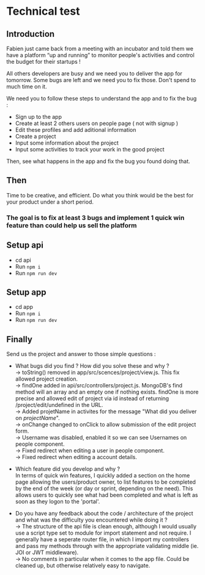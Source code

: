 # Technical test

## Introduction

Fabien just came back from a meeting with an incubator and told them we have a platform “up and running” to monitor people's activities and control the budget for their startups !

All others developers are busy and we need you to deliver the app for tomorrow.
Some bugs are left and we need you to fix those. Don't spend to much time on it.

We need you to follow these steps to understand the app and to fix the bug : 
 - Sign up to the app
 - Create at least 2 others users on people page ( not with signup ) 
 - Edit these profiles and add aditional information 
 - Create a project
 - Input some information about the project
 - Input some activities to track your work in the good project
  
Then, see what happens in the app and fix the bug you found doing that.

## Then
Time to be creative, and efficient. Do what you think would be the best for your product under a short period.

### The goal is to fix at least 3 bugs and implement 1 quick win feature than could help us sell the platform

## Setup api

- cd api
- Run `npm i`
- Run `npm run dev`

## Setup app

- cd app
- Run `npm i`
- Run `npm run dev`

## Finally

Send us the project and answer to those simple questions : 
- What bugs did you find ? How did you solve these and why ?\
  &rarr; toString() removed in app/src/scences/project/view.js. This fix allowed project creation.\
  &rarr; findOne added in api/src/controllers/project.js. MongoDB's find method will an array and an empty one if nothing exists. findOne is more precise and allowed edit of project via id instead of returning /project/edit/undefined in the URL.\
  &rarr; Added projetName in activites for the message "What did you deliver on *projectName*".\
  &rarr; onChange changed to onClick to allow submission of the edit project form.\
  &rarr; Username was disabled, enabled it so we can see Usernames on people component.\
  &rarr; Fixed redirect when editing a user in people component.\
  &rarr; Fixed redirect when editing a account details.
  
- Which feature did you develop and why ?\
  In terms of quick win features, I quickly added a section on the home page allowing the users/product owner, to list features to be completed by the end of the week (or day or sprint, depending on the need).
  This allows users to quickly see what had been completed and what is left as soon as they logon to the 'portal'.
  
- Do you have any feedback about the code / architecture of the project and what was the difficulty you encountered while doing it ?\
  &rarr; The structure of the api file is clean enough, although I would usually use a script type set to module for import statement and not require. I generally have a seperate router file, in which I import my controllers and pass my methods through with the appropriate validating middle (ie. JOI or JWT middleware).\
  &rarr; No comments in particular when it comes to the app file. Could be cleaned up, but otherwise relatively easy to navigate. 
  

